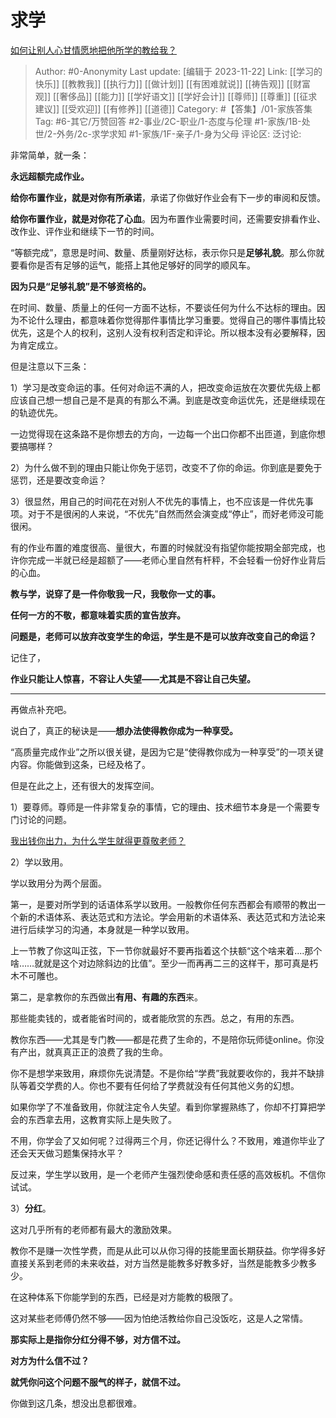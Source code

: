 # 求学
[如何让别人心甘情愿地把他所学的教给我？](https://www.zhihu.com/question/38714506/answer/1768191207)

> Author: #0-Anonymity
> Last update: [编辑于 2023-11-22]
> Link: [[学习的快乐]] [[教教我]] [[执行力]] [[做计划]] [[有困难就说]] [[祷告观]] [[财富观]] [[奢侈品]] [[能力]] [[学好语文]] [[学好会计]] [[尊师]] [[尊重]] [[征求建议]] [[受欢迎]] [[有修养]] [[道德]]
> Category: #【答集】/01-家族答集
> Tag: #6-其它/万赞回答 #2-事业/2C-职业/1-态度与伦理 #1-家族/1B-处世/2-外务/2c-求学求知 #1-家族/1F-亲子/1-身为父母
> 评论区:
> 泛讨论:

非常简单，就一条：

**永远超额完成作业。**

**给你布置作业，就是对你有所承诺**，承诺了你做好作业会有下一步的审阅和反馈。

**给你布置作业，就是对你花了心血**。因为布置作业需要时间，还需要安排看作业、改作业、评作业和继续下一节的时间。

“等额完成”，意思是时间、数量、质量刚好达标，表示你只是**足够礼貌**。那么你就要看你是否有足够的运气，能搭上其他足够好的同学的顺风车。

**因为只是“足够礼貌”是不够资格的。**

在时间、数量、质量上的任何一方面不达标，不要谈任何为什么不达标的理由。因为不论什么理由，都意味着你觉得那件事情比学习重要。觉得自己的哪件事情比较优先，这是个人的权利，这别人没有权利否定和评论。所以根本没有必要解释，因为肯定成立。

但是注意以下三条：

1）学习是改变命运的事。任何对命运不满的人，把改变命运放在次要优先级上都应该自己想一想自己是不是真的有那么不满。到底是改变命运优先，还是继续现在的轨迹优先。

一边觉得现在这条路不是你想去的方向，一边每一个出口你都不出匝道，到底你想要搞哪样？

2）为什么做不到的理由只能让你免于惩罚，改变不了你的命运。你到底是要免于惩罚，还是要改变命运？

3）很显然，用自己的时间花在对别人不优先的事情上，也不应该是一件优先事项。对于不是很闲的人来说，“不优先”自然而然会演变成“停止”，而好老师没可能很闲。

有的作业布置的难度很高、量很大，布置的时候就没有指望你能按期全部完成，也许你完成一半就已经是超额了——老师心里自然有杆秤，不会轻看一份好作业背后的心血。

**教与学，说穿了是一件你敬我一尺，我敬你一丈的事。**

**任何一方的不敬，都意味着实质的宣告放弃。**

**问题是，老师可以放弃改变学生的命运，学生是不是可以放弃改变自己的命运？**

记住了，

**作业只能让人惊喜，不容让人失望——尤其是不容让自己失望。**

--------------------

再做点补充吧。

说白了，真正的秘诀是——**想办法使得教你成为一种享受。**

“高质量完成作业”之所以很关键，是因为它是“使得教你成为一种享受”的一项关键内容。你能做到这条，已经及格了。

但是在此之上，还有很大的发挥空间。

1）要尊师。尊师是一件非常复杂的事情，它的理由、技术细节本身是一个需要专门讨论的问题。

[我出钱你出力，为什么学生就得更尊敬老师？](https://www.zhihu.com/question/333195546/answer/770295864)

2）学以致用。

学以致用分为两个层面。

第一，是要对所学到的话语体系学以致用。一般教你任何东西都会有顺带的教出一个新的术语体系、表达范式和方法论。学会用新的术语体系、表达范式和方法论来进行后续学习的沟通，本身就是一种学以致用。

上一节教了你这叫正弦，下一节你就最好不要再指着这个扶额“这个啥来着....那个啥……就就是这个对边除斜边的比值”。至少一而再再二三的这样干，那可真是朽木不可雕也。

第二，是拿教你的东西做出**有用、有趣的东西**来。

那些能卖钱的，或者能省时间的，或者能欣赏的东西。总之，有用的东西。

教你东西——尤其是专门教——都是花费了生命的，不是陪你玩师徒online。你没有产出，就真真正正的浪费了我的生命。

你不是想学来致用，麻烦你先说清楚。不是你给“学费”我就要收你的，我并不缺排队等着交学费的人。你也不要有任何给了学费就没有任何其他义务的幻想。

如果你学了不准备致用，你就注定令人失望。看到你掌握熟练了，你却不打算把学会的东西拿去用，这教育实际上是失败了。

不用，你学会了又如何呢？过得两三个月，你还记得什么？不致用，难道你毕业了还会天天做习题集保持水平？

反过来，学生学以致用，是一个老师产生强烈使命感和责任感的高效板机。不信你试试。

3）**分红**。

这对几乎所有的老师都有最大的激励效果。

教你不是赚一次性学费，而是从此可以从你习得的技能里面长期获益。你学得多好直接关系到老师的未来收益，对方当然是能教多好教多好，当然是能教多少教多少。

在这种体系下你能学到的东西，已经是对方能教的极限了。

这对某些老师傅仍然不够——因为怕绝活教给你自己没饭吃，这是人之常情。

**那实际上是指你分红分得不够，对方信不过。**

**对方为什么信不过？**

**就凭你问这个问题不服气的样子，就信不过。**

你做到这几条，想没出息都很难。
